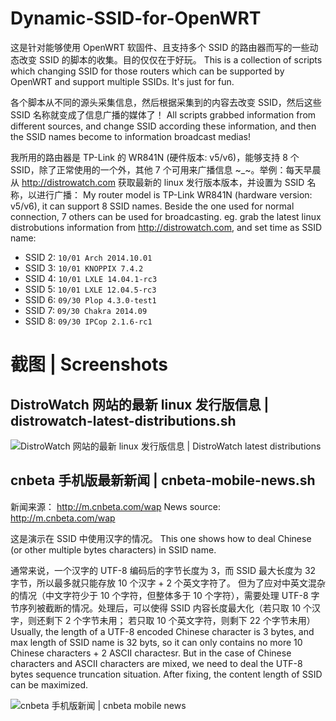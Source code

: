 Dynamic-SSID-for-OpenWRT
========================

这是针对能够使用 OpenWRT 软固件、且支持多个 SSID 的路由器而写的一些动态改变 SSID 的脚本的收集。目的仅仅在于好玩。
This is a collection of scripts which changing SSID for those routers which can be supported by OpenWRT and support multiple SSIDs. It's just for fun.

各个脚本从不同的源头采集信息，然后根据采集到的内容去改变 SSID，然后这些 SSID 名称就变成了信息广播的媒体了！
All scripts grabbed information from different sources, and change SSID according these information, and then the SSID names become to information broadcast medias!

我所用的路由器是 TP-Link 的 WR841N (硬件版本: v5/v6)，能够支持 8 个 SSID，除了正常使用的一个外，其他 7 个可用来广播信息 ~\_~。举例：每天早晨从 http://distrowatch.com 获取最新的 linux 发行版本版本，并设置为 SSID 名称，以进行广播：
My router model is TP-Link WR841N (hardware version: v5/v6), it can support 8 SSID names. Beside the one used for normal connection, 7 others can be used for broadcasting. eg. grab the latest linux distrobutions information from  http://distrowatch.com, and set time as SSID name:

* SSID 2: `10/01 Arch 2014.10.01`
* SSID 3: `10/01 KNOPPIX 7.4.2`
* SSID 4: `10/01 LXLE 14.04.1-rc3`
* SSID 5: `10/01 LXLE 12.04.5-rc3`
* SSID 6: `09/30 Plop 4.3.0-test1`
* SSID 7: `09/30 Chakra 2014.09`
* SSID 8: `09/30 IPCop 2.1.6-rc1`


截图 | Screenshots
==================

## DistroWatch 网站的最新 linux 发行版信息 | distrowatch-latest-distributions.sh ##

![DistroWatch 网站的最新 linux 发行版信息 | DistroWatch latest distributions](https://github.com/moontide/Dynamic-SSID-for-OpenWRT/raw/master/screenshots/distrowatch-latest-distributions.png)

## cnbeta 手机版最新新闻 | cnbeta-mobile-news.sh ##

新闻来源： http://m.cnbeta.com/wap
News source: http://m.cnbeta.com/wap

这是演示在 SSID 中使用汉字的情况。
This one shows how to deal Chinese (or other multiple bytes characters) in SSID name.

通常来说，一个汉字的 UTF-8 编码后的字节长度为 3，而 SSID 最大长度为 32 字节，所以最多就只能存放 10 个汉字 + 2 个英文字符了。 但为了应对中英文混杂的情况（中文字符少于 10 个字符，但整体多于 10 个字符），需要处理 UTF-8 字节序列被截断的情况。处理后，可以使得 SSID 内容长度最大化（若只取 10 个汉字，则还剩下 2 个字节未用； 若只取 10 个英文字符，则剩下 22 个字节未用）
Usually, the length of a UTF-8 encoded Chinese character is 3 bytes, and max length of SSID name is 32 byts, so it can only contains no more 10 Chinese characters + 2 ASCII charactesr. But in the case of Chinese characters and ASCII characters are mixed, we need to deal the UTF-8 bytes sequence truncation situation. After fixing, the content length of SSID can be maximized.

![cnbeta 手机版新闻 | cnbeta mobile news](https://github.com/moontide/Dynamic-SSID-for-OpenWRT/raw/master/screenshots/cnbeta-mobile-news.png)
